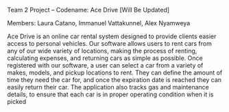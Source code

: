 Team 2 Project – Codename: Ace Drive [Will Be Updated]


Members: Laura Catano, Immanuel Vattakunnel, Alex Nyamweya


Ace Drive is an online car rental system designed to provide clients easier access to personal vehicles. Our software allows users to rent cars from any of our wide variety of locations, making the process of renting, calculating expenses, and returning cars as simple as possible. Once registered with our software, a user can select a car from a variety of makes, models, and pickup locations to rent. They can define the amount of time they need the car for, and once the expiration date is reached they can easily return their car. The application also tracks gas and maintenance details, to ensure that each car is in proper operating condition when it is picked 
